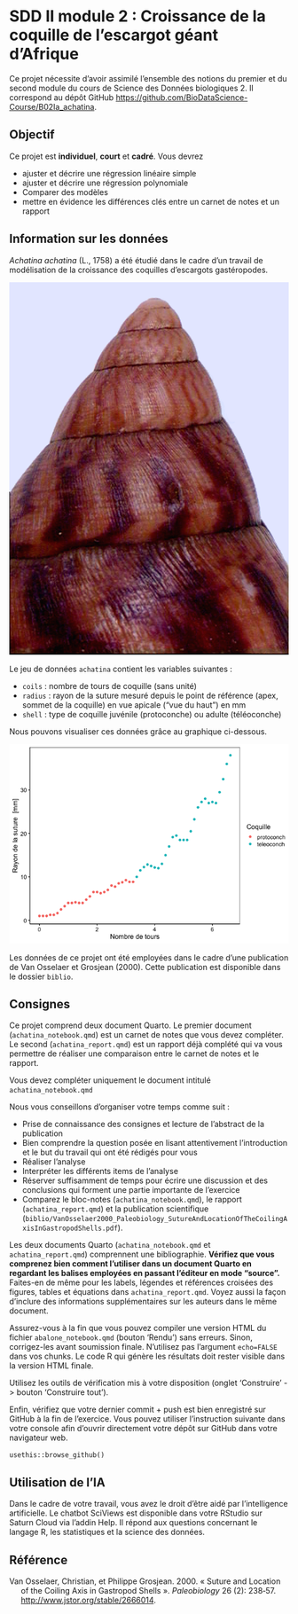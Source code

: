 SDD II module 2 : Croissance de la coquille de l’escargot géant
d’Afrique
================

Ce projet nécessite d’avoir assimilé l’ensemble des notions du premier
et du second module du cours de Science des Données biologiques 2. Il
correspond au dépôt GitHub
<https://github.com/BioDataScience-Course/B02Ia_achatina>.

## Objectif

Ce projet est **individuel**, **court** et **cadré**. Vous devrez

- ajuster et décrire une régression linéaire simple
- ajuster et décrire une régression polynomiale
- Comparer des modèles
- mettre en évidence les différences clés entre un carnet de notes et un
  rapport

## Information sur les données

*Achatina achatina* (L., 1758) a été étudié dans le cadre d’un travail
de modélisation de la croissance des coquilles d’escargots gastéropodes.

![](images/achatina.png)

Le jeu de données `achatina` contient les variables suivantes :

- `coils` : nombre de tours de coquille (sans unité)
- `radius` : rayon de la suture mesuré depuis le point de référence
  (apex, sommet de la coquille) en vue apicale (“vue du haut”) en mm
- `shell` : type de coquille juvénile (protoconche) ou adulte
  (téléoconche)

Nous pouvons visualiser ces données grâce au graphique ci-dessous.

![](README_files/figure-gfm/unnamed-chunk-1-1.png)<!-- -->

Les données de ce projet ont été employées dans le cadre d’une
publication de Van Osselaer et Grosjean (2000). Cette publication est
disponible dans le dossier `biblio`.

## Consignes

Ce projet comprend deux document Quarto. Le premier document
(`achatina_notebook.qmd`) est un carnet de notes que vous devez
compléter. Le second (`achatina_report.qmd`) est un rapport déjà
complété qui va vous permettre de réaliser une comparaison entre le
carnet de notes et le rapport.

Vous devez compléter uniquement le document intitulé
`achatina_notebook.qmd`

Nous vous conseillons d’organiser votre temps comme suit :

- Prise de connaissance des consignes et lecture de l’abstract de la
  publication
- Bien comprendre la question posée en lisant attentivement
  l’introduction et le but du travail qui ont été rédigés pour vous
- Réaliser l’analyse
- Interpréter les différents items de l’analyse
- Réserver suffisamment de temps pour écrire une discussion et des
  conclusions qui forment une partie importante de l’exercice
- Comparez le bloc-notes (`achatina_notebook.qmd`), le rapport
  (`achatina_report.qmd`) et la publication scientifique
  (`biblio/VanOsselaer2000_Paleobiology_SutureAndLocationOfTheCoilingAxisInGastropodShells.pdf`).

Les deux documents Quarto (`achatina_notebook.qmd` et
`achatina_report.qmd`) comprennent une bibliographie. **Vérifiez que
vous comprenez bien comment l’utiliser dans un document Quarto en
regardant les balises employées en passant l’éditeur en mode “source”.**
Faites-en de même pour les labels, légendes et références croisées des
figures, tables et équations dans `achatina_report.qmd`. Voyez aussi la
façon d’inclure des informations supplémentaires sur les auteurs dans le
même document.

Assurez-vous à la fin que vous pouvez compiler une version HTML du
fichier `abalone_notebook.qmd` (bouton ‘Rendu’) sans erreurs. Sinon,
corrigez-les avant soumission finale. N’utilisez pas l’argument
`echo=FALSE` dans vos chunks. Le code R qui génère les résultats doit
rester visible dans la version HTML finale.

Utilisez les outils de vérification mis à votre disposition (onglet
‘Construire’ -\> bouton ‘Construire tout’).

Enfin, vérifiez que votre dernier commit + push est bien enregistré sur
GitHub à la fin de l’exercice. Vous pouvez utiliser l’instruction
suivante dans votre console afin d’ouvrir directement votre dépôt sur
GitHub dans votre navigateur web.

    usethis::browse_github()

## Utilisation de l’IA

Dans le cadre de votre travail, vous avez le droit d’être aidé par
l’intelligence artificielle. Le chatbot SciViews est disponible dans
votre RStudio sur Saturn Cloud via l’addin Help. Il répond aux questions
concernant le langage R, les statistiques et la science des données.

## Référence

<div id="refs" class="references csl-bib-body hanging-indent">

<div id="ref-VanOsselaer2000" class="csl-entry">

Van Osselaer, Christian, et Philippe Grosjean. 2000. « Suture and
Location of the Coiling Axis in Gastropod Shells ». *Paleobiology* 26
(2): 238‑57. <http://www.jstor.org/stable/2666014>.

</div>

</div>
